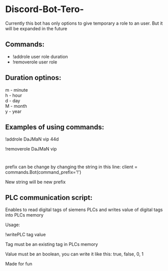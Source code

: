 # Discord-Bot-Tero-
Currently this bot has only options to give temporary a role to an user. But it will be expanded in the future

## Commands:
- !addrole user role duration
- !removerole user role 

## Duration optinos: 

m - minute  
h - hour  
d - day   
M - month   
y - year  

## Examples of using commands: 

!addrole DaJMaN vip 44d 

!removerole DaJMaN vip 

#

prefix can be change by changing the string in this line: client = commands.Bot(command_prefix='!')

New string will be new prefix 

## PLC communication script: 
Enables to read digital tags of siemens PLCs and writes value of digital tags into PLCs memory

Usage: 

!writePLC tag value

Tag must be an existing tag in PLCs memory

Value must be an boolean, you can write it like this: true, false, 0, 1


Made for fun 
